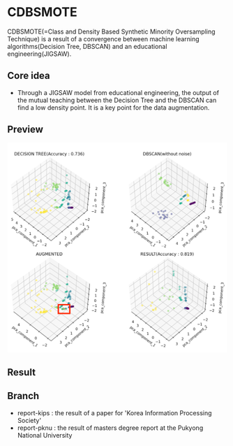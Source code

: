
# CDBSMOTE
CDBSMOTE(=Class and Density Based Synthetic Minority Oversampling Technique) is a result of a convergence between machine learning algorithms(Decision Tree, DBSCAN) and an educational engineering(JIGSAW).

## Core idea
* Through a JIGSAW model from educational engineering, the output of the mutual teaching between the Decision Tree and the DBSCAN can find a low density point. It is a key point for the data augmentation.

## Preview
<p align="center">
<img src="img/Result.png">
</p>

## Result

## Branch
* report-kips : the result of a paper for 'Korea Information Processing Society'
* report-pknu : the result of masters degree report at the Pukyong National University